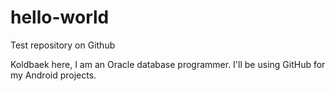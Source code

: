 # hello-world
Test repository on Github

Koldbaek here, I am an Oracle database programmer. I'll be using GitHub for my Android projects.
